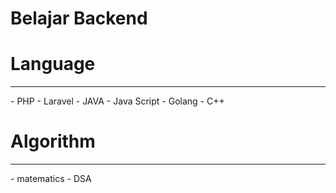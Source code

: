 # Belajar Backend

<h1>Language</h1>
<hr/>
- PHP
- Laravel
- JAVA
- Java Script
- Golang
- C++

<h1>Algorithm</h1>
<hr/>
- matematics
- DSA
